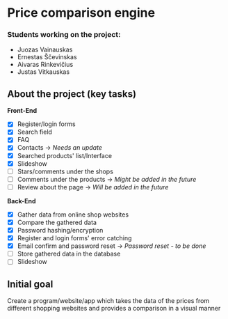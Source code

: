 # Price comparison engine
### Students working on the project: 
- Juozas Vainauskas
- Ernestas Ščevinskas
- Aivaras Rinkevičius
- Justas Vitkauskas
## About the project (key tasks)
**Front-End**
- [x] Register/login forms
- [x] Search field
- [x] FAQ
- [x] Contacts -> *Needs an update*
- [x] Searched products' list/Interface
- [x] Slideshow
- [ ] Stars/comments under the shops
- [ ] Comments under the products -> *Might be added in the future*
- [ ] Review about the page -> *Will be added in the future*

**Back-End**
- [x] Gather data from online shop websites
- [x] Compare the gathered data
- [x] Password hashing/encryption
- [x] Register and login forms' error catching
- [x] Email confirm and password reset -> *Password reset - to be done*
- [ ] Store gathered data in the database
- [ ] Slideshow
## Initial goal <!-- this point here is temporarily -->
Create a program/website/app which takes the data of the prices from different shopping websites and provides a comparison in a visual manner
